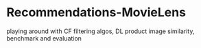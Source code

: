 # Recommendations-MovieLens
playing around with CF filtering algos, DL product image similarity, benchmark and evaluation
